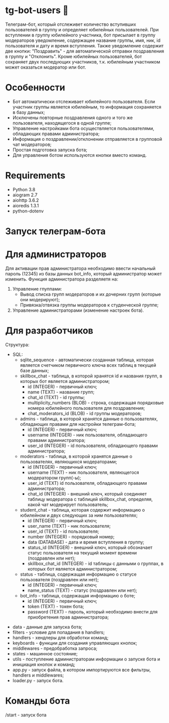 # tg-bot-users 🤖
 Телеграм-бот, который отслеживет количество вступивших пользователей в группу и определяет юбилейных пользователей. При вступлении в группу юбилейного участника,
бот присылает в группу модераторов уведомление, содержащее название группы, имя, ник, id пользователя и дату и время вступления. Также уведомление содержит две кнопки: "Поздравить" - для автоматической отправки поздравления в группу и "Отклонить". Кроме юбилейных пользователей, бот сохраняет двух последующих участников, т.к. юбилейным участником может оказаться модератор или бот.

# Особенности
- Бот автоматически отслеживает юбилейного пользователя. Если участник группы является юбилейным, то информация сохраняется в базу данных;
- Исключены повторные поздравления одного и того же пользователя, находящегося в одной группе;
- Управление настройками бота осуществляется пользователями, обладающих правами администратора;
- Информация о поздравлении/отклонении отправляется в групповой чат модераторов;
- Простая подготовка запуска бота;
- Для управления ботом используются кнопки вместо команд.

# Requirements
- Python 3.8
- aiogram 2.7
- aiohttp 3.6.2
- aioredis 1.3.1
- python-dotenv

# Запуск телеграм-бота
# Для администраторов
Для активации прав администратора необходимо ввести начальный пароль (12345) из базы данных bot_info, который администратор может изменить.
Функция администратора разделяетя на:
1. Управление гпуппами:
    + Вывод списка групп модераторов и их дочерних групп (которые они модерируют);
    + Привязка/отвязка группы модераторов к студенческой группе;
3. Управление администраторами (изменение настроек бота).
# Для разработчиков
Структура:
- SQL:
  + sqlite_sequence - автоматически созданная таблица, которая является счетчиком первичного ключа всех таблиц в текущей базе данных;
  + skillbox_chat - таблица, в которой хранятся id и названия групп, в которых бот является администратором;
    + id (INTEGER) - первичный ключ;
    + name (TEXT) - название групп;
    + chat_id (TEXT) - id группы;
    + multiplicity_numbers (BLOB) - строка, содержащая порядковые номера юбилейного пользователя для поздравления;
    + chat_moderators_id (BLOB) - id группы модераторов;
  + admins - таблица, в которой хранятся данные о пользователях, обладающих правами для настройки телеграм-бота;
    + id (INTEGER) - первичный ключ;
    + username (INTEGER) - ник пользователя, обладающего правами администратора;
    + user_id (INTEGER) - id пользователя, обладающего правами администратора;
  + moderators - таблица, в которой хранятся данные о пользователях, являющихся модераторами;
    + id (INTEGER) - первичный ключ;
    + username (TEXT) - ник пользователя, являющегося модератором групп(-ы);
    + user_id (TEXT) id пользователя, обладающего правами администратора;
    + chat_id (INTEGER) - внешний ключ, который соединяет таблицу модератора с таблицей skillbox_chat, определяя, какой чат модерирует пользователь;
  + student_chat - таблица, которая содержит информацию о юбилейном и двух следующих за ним пользователях;
    + id (INTEGER) - первичный ключ;
    + user_name (TEXT) - ник пользователя;
    + user_id (TEXT) - id пользователя;
    + number (INTEGER) - порядковый номер;
    + data (DATABASE) - дата и время вступления в группу;
    + status_id (INTEGER) - внешний ключ, который обозначает статус пользователя на текущий момент времени (поздравлен или нет);
    + skillbox_chat_id (INTEGER) - id таблицы с данными о группах, в которых бот является администратором;
   + status - таблица, содержащая информацию о статусе пользователя (поздравлен или нет);
     + id (INTEGER) - первичный ключ;
     + name_status (TEXT) - статус (поздравлен или нет);
   + bot_info - таблица, содержащая информацию о боте;
     + id (INTEGER) - первичный ключ;
     + token (TEXT) - токен бота;
     + password (TEXT) - пароль, который необходимо внести для приобретения прав администратора;
 + data - данные для запуска бота;
 + filters - условие для попадания в handlers;
 + handlers - хендлеры для обработки команд;
 + keyboards - функции для создания управляющих кнопок;
 + middlewares - предобработка запроса;
 + states - машинное состояние;
 + utils - поступление администраторам информации о запуске бота и инициация кнопок и команд;
 + app.py - запуск файла, в котором импортируются все фильтры, handlers и middlewares;
 + loader.py - запуск бота.
# Команды бота
/start - запуск бота
